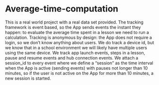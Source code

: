# Average-time-computation
This is a real world project with a real data set provided.
The tracking framework is event based, so the App sends events the instant they happen: to evaluate the average time spent in a lesson we need to run a calculation. 
Tracking is anonymous by design: the App does not require a login, so we don’t know anything about users. 
We do track a device id, but we know that in a school environment we will likely have multiple users using the same device. We track app launch events, steps in a lesson, pause and resume events and hub connection events. 
We attach a session_id to every event where we define a “session” as the time interval when the App is active (sending events) with pauses not longer than 10 minutes, so if the user is not active on the App for more than 10 minutes, a new session is started.

